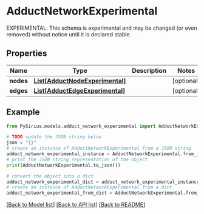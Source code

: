 # AdductNetworkExperimental

EXPERIMENTAL: This schema is experimental and may be changed (or even removed) without notice until it is declared stable.

## Properties

Name | Type | Description | Notes
------------ | ------------- | ------------- | -------------
**nodes** | [**List[AdductNodeExperimental]**](AdductNodeExperimental.md) |  | [optional] 
**edges** | [**List[AdductEdgeExperimental]**](AdductEdgeExperimental.md) |  | [optional] 

## Example

```python
from PySirius.models.adduct_network_experimental import AdductNetworkExperimental

# TODO update the JSON string below
json = "{}"
# create an instance of AdductNetworkExperimental from a JSON string
adduct_network_experimental_instance = AdductNetworkExperimental.from_json(json)
# print the JSON string representation of the object
print(AdductNetworkExperimental.to_json())

# convert the object into a dict
adduct_network_experimental_dict = adduct_network_experimental_instance.to_dict()
# create an instance of AdductNetworkExperimental from a dict
adduct_network_experimental_from_dict = AdductNetworkExperimental.from_dict(adduct_network_experimental_dict)
```
[[Back to Model list]](../README.md#documentation-for-models) [[Back to API list]](../README.md#documentation-for-api-endpoints) [[Back to README]](../README.md)



